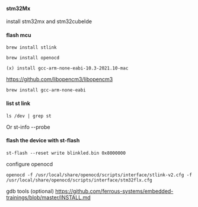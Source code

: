 #### stm32Mx 

install stm32mx and stm32cubeIde

#### flash mcu 

	brew install stlink

	brew install openocd

	(x) install gcc-arm-none-eabi-10.3-2021.10-mac


https://github.com/libopencm3/libopencm3

	brew install gcc-arm-none-eabi

#### list st link 
	ls /dev | grep st

Or
	st-info --probe

#### flash the device with st-flash

	st-flash --reset write blinkled.bin 0x8000000


configure openocd

	openocd -f /usr/local/share/openocd/scripts/interface/stlink-v2.cfg -f /usr/local/share/openocd/scripts/interface/stm32flx.cfg

gdb tools (optional)
https://github.com/ferrous-systems/embedded-trainings/blob/master/INSTALL.md
